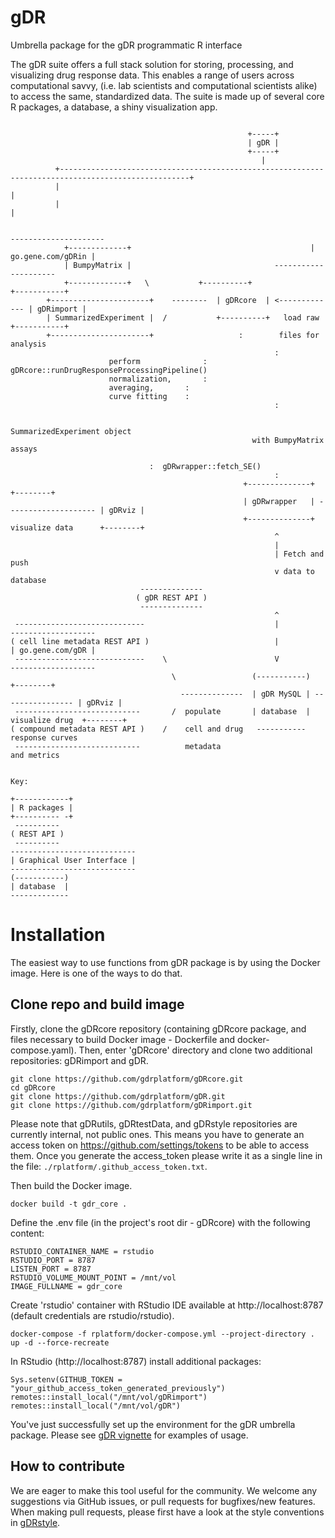# gDR
Umbrella package for the gDR programmatic R interface

The gDR suite offers a full stack solution for storing, processing, and visualizing drug response data. This enables a range of users across computational savvy, (i.e. lab scientists and computational scientists alike) to access the same, standardized data. The suite is made up of several core R packages, a database, a shiny visualization app. 


```       

                                                     +-----+
                                                     | gDR |
                                                     +-----+
                                                        |
          +---------------------------------------------------------------------------------------------------+
          |                                                                                                   |
          |                                                                                                   |
   
                                                                               ---------------------
			+-------------+                                        | go.gene.com/gDRin |
			| BumpyMatrix |			                       ---------------------
			+-------------+   \           +----------+                +-----------+
		+----------------------+    --------  | gDRcore  | <------------- | gDRimport | 
		| SummarizedExperiment |  /           +----------+   load raw     +-----------+
		+----------------------+                   :        files for analysis
                                                           :
				      perform              :   gDRcore::runDrugResponseProcessingPipeline()
				      normalization, 	   :   
				      averaging, 	   :   
				      curve fitting	   : 
                                                           :

                                                     SummarizedExperiment object
                                                      with BumpyMatrix assays

							   :  gDRwrapper::fetch_SE() 
                                                           :
                                                    +--------------+                      +--------+
                                                    | gDRwrapper   | -------------------- | gDRviz |
                                                    +--------------+  visualize data      +--------+
                                                           ^    
                                                           |
                                                           | Fetch and push 
                                                           v data to database
						     --------------
						    ( gDR REST API )
						     --------------
                                                           ^
 -----------------------------                             |                    -------------------
( cell line metadata REST API )                            |                    | go.gene.com/gDR |
 -----------------------------    \                        V                    -------------------
                                    \                 (-----------)                  +--------+ 
                                      --------------  | gDR MySQL | ---------------- | gDRviz | 
 ----------------------------       /  populate       | database  |  visualize drug  +--------+
( compound metadata REST API )    /    cell and drug   -----------  response curves         
 ----------------------------          metadata                      and metrics


Key:

+------------+
| R packages |
+---------- -+
 ----------
( REST API )
 ----------
----------------------------
| Graphical User Interface |
----------------------------
(-----------)
| database  |       
-------------
```

# Installation

The easiest way to use functions from gDR package is by using the Docker image. Here is one of the ways to do that. 

## Clone repo and build image

Firstly, clone the gDRcore repository (containing gDRcore package, and files necessary to build Docker image - Dockerfile and docker-compose.yaml). Then, enter 'gDRcore' directory and clone two additional repositories: gDRimport and gDR.

```
git clone https://github.com/gdrplatform/gDRcore.git
cd gDRcore
git clone https://github.com/gdrplatform/gDR.git
git clone https://github.com/gdrplatform/gDRimport.git
```

Please note that gDRutils, gDRtestData, and gDRstyle repositories are currently internal, not public ones. This means you have to generate an access token on https://github.com/settings/tokens to be able to access them.
Once you generate the access_token please write it as a single line in the file: `./rplatform/.github_access_token.txt`. 

Then build the Docker image.
```
docker build -t gdr_core .
```

Define the .env file (in the project's root dir - gDRcore) with the following content:
```
RSTUDIO_CONTAINER_NAME = rstudio
RSTUDIO_PORT = 8787
LISTEN_PORT = 8787
RSTUDIO_VOLUME_MOUNT_POINT = /mnt/vol
IMAGE_FULLNAME = gdr_core
```

Create 'rstudio' container with RStudio IDE available at http://localhost:8787 (default credentials are rstudio/rstudio).
```
docker-compose -f rplatform/docker-compose.yml --project-directory . up -d --force-recreate
```

In RStudio (http://localhost:8787) install additional packages:
```
Sys.setenv(GITHUB_TOKEN = "your_github_access_token_generated_previously")
remotes::install_local("/mnt/vol/gDRimport")
remotes::install_local("/mnt/vol/gDR")
```

You've just successfully set up the environment for the gDR umbrella package. Please see [gDR vignette](doc/gDR.html) for examples of usage.


## How to contribute
We are eager to make this tool useful for the community. We welcome any suggestions via GitHub issues, or pull requests for bugfixes/new features. When making pull requests, please first have a look at the style conventions in [gDRstyle](https://gdrplatform.github.io/gDRstyle/style_guide.html).
